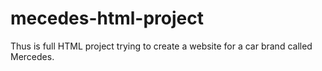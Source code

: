 # mecedes-html-project
Thus is full HTML project trying to create a website for a car brand called Mercedes.
